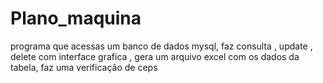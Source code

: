 # Plano_maquina
programa que acessas um banco de dados mysql, faz consulta , update , delete com interface grafica , gera um arquivo excel com os dados da tabela, faz uma verificação de ceps
